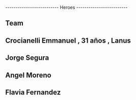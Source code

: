 -------------------------- Heroes -------------------------

Team
---------------------------------------
Crocianelli Emmanuel , 31 años , Lanus
---------------------------------------
Jorge Segura
---------------------------------------
Angel Moreno
---------------------------------------
Flavia Fernandez
---------------------------------------

